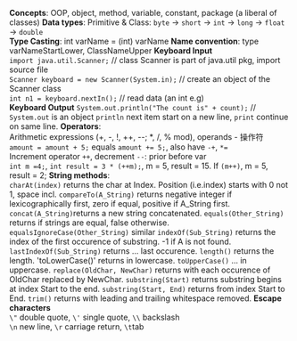 **Concepts**: OOP, object, method, variable, constant, package (a liberal of classes)
**Data types**: Primitive & Class: `byte` -> `short` -> `int` -> `long` -> `float` -> `double` <br>
**Type Casting**: int varName = (int) varName
**Name convention**: type varNameStartLower, ClassNameUpper
**Keyboard Input** <br>
`import java.util.Scanner;` // class Scanner is part of java.util pkg, import source file <br> 
`Scanner keyboard = new Scanner(System.in);` // create an object of the Scanner class <br>
`int n1 = keyboard.nextIn();` // read data (an int e.g) <br>
**Keyboard Output**
`System.out.println("The count is" + count);` // `System.out` is an object
`println` next item start on a new line, `print` continue on same line.
**Operators**: <br>
Arithmetic expressions (+, -, !, ++, --; *, /, % mod), operands - 操作符 <br>
`amount = amount + 5;` equals `amount += 5;`, also have `-+`, `*=` <br>
Increment operator `++`, decrement `--`: prior before var <br>
`int m =4;`, `int result = 3 * (++m);`, m = 5, result = 15. If `(m++)`, m = 5, result = 2;
**String methods**: <br>
`charAt(index)` returns the char at Index. Position (i.e.index) starts with 0 not 1, space incl.
`compareTo(A_String)` returns negative integer if lexicographically first, zero if equal, positive if A_String first.
`concat(A_String)`returns a new string concatenated.
`equals(Other_String)` returns if strings are equal, false otherwise.
`equalsIgnoreCase(Other_String)` similar
`indexOf(Sub_String)` returns the index of the first occurence of substring. -1 if A is not found.
`lastIndexOf(Sub_String)` returns ... last occurence.
`length()` returns the length.
'toLowerCase()' returns in lowercase.
`toUpperCase()` ... in uppercase.
`replace(OldChar, NewChar)` returns with each occurence of OldChar replaced by NewChar.
`substring(Start)` returns substring begins at index Start to the end.
`substring(Start, End)` returns from index Start to End.
`trim()` returns with leading and trailing whitespace removed.
**Escape characters** <br>
`\"` double quote, `\'` single quote, `\\` backslash <br>
`\n` new line, `\r` carriage return, `\t`tab <br>

